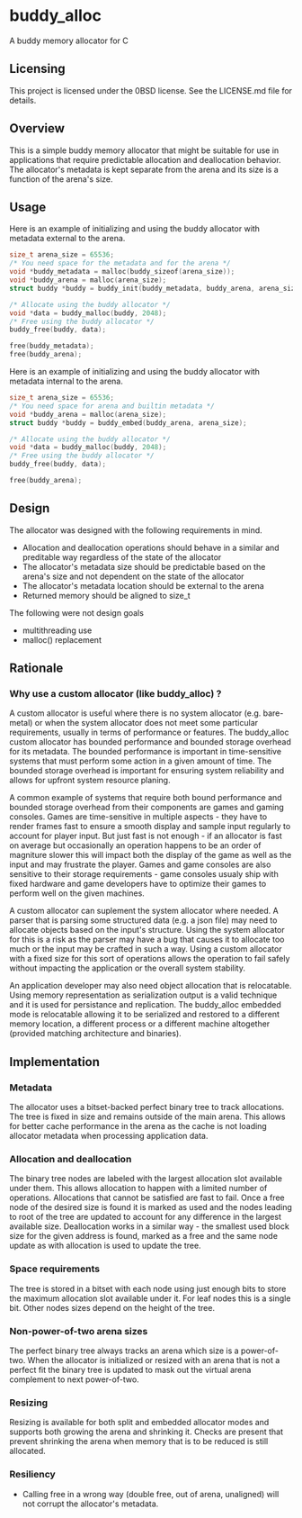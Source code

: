 # buddy_alloc
A buddy memory allocator for C

## Licensing

This project is licensed under the 0BSD license. See the LICENSE.md file for details.

## Overview

This is a simple buddy memory allocator that might be suitable for use in applications that require predictable allocation and deallocation behavior. The allocator's metadata is kept separate from the arena and its size is a function of the arena's size.

## Usage

Here is an example of initializing and using the buddy allocator with metadata external to the arena.

```c
size_t arena_size = 65536;
/* You need space for the metadata and for the arena */
void *buddy_metadata = malloc(buddy_sizeof(arena_size));
void *buddy_arena = malloc(arena_size);
struct buddy *buddy = buddy_init(buddy_metadata, buddy_arena, arena_size);

/* Allocate using the buddy allocator */
void *data = buddy_malloc(buddy, 2048);
/* Free using the buddy allocator */
buddy_free(buddy, data);

free(buddy_metadata);
free(buddy_arena);
```

Here is an example of initializing and using the buddy allocator with metadata internal to the arena.

```c
size_t arena_size = 65536;
/* You need space for arena and builtin metadata */
void *buddy_arena = malloc(arena_size);
struct buddy *buddy = buddy_embed(buddy_arena, arena_size);

/* Allocate using the buddy allocator */
void *data = buddy_malloc(buddy, 2048);
/* Free using the buddy allocator */
buddy_free(buddy, data);

free(buddy_arena);
```

## Design

The allocator was designed with the following requirements in mind.

- Allocation and deallocation operations should behave in a similar and preditable way regardless of the state of the allocator
- The allocator's metadata size should be predictable based on the arena's size and not dependent on the state of the allocator
- The allocator's metadata location should be external to the arena
- Returned memory should be aligned to size_t

The following were not design goals

- multithreading use
- malloc() replacement

## Rationale

### Why use a custom allocator (like buddy_alloc) ?

A custom allocator is useful where there is no system allocator (e.g. bare-metal) or when the system allocator does not meet some particular requirements, usually in terms of performance or features. The buddy_alloc custom allocator has bounded performance and bounded storage overhead for its metadata. The bounded performance is important in time-sensitive systems that must perform some action in a given amount of time. The bounded storage overhead is important for ensuring system reliability and allows for upfront system resource planing.

A common example of systems that require both bound performance and bounded storage overhead from their components are games and gaming consoles. Games are time-sensitive in multiple aspects - they have to render frames fast to ensure a smooth display and sample input regularly to account for player input. But just fast is not enough - if an allocator is fast on average but occasionally an operation happens to be an order of magniture slower this will impact both the display of the game as well as the input and may frustrate the player. Games and game consoles are also sensitive to their storage requirements - game consoles usualy ship with fixed hardware and game developers have to optimize their games to perform well on the given machines.

A custom allocator can suplement the system allocator where needed. A parser that is parsing some structured data (e.g. a json file) may need to allocate objects based on the input's structure. Using the system allocator for this is a risk as the parser may have a bug that causes it to allocate too much or the input may be crafted in such a way. Using a custom allocator with a fixed size for this sort of operations allows the operation to fail safely without impacting the application or the overall system stability.

An application developer may also need object allocation that is relocatable. Using memory representation as serialization output is a valid technique and it is used for persistance and replication. The buddy_alloc embedded mode is relocatable allowing it to be serialized and restored to a different memory location, a different process or a different machine altogether (provided matching architecture and binaries).

## Implementation

### Metadata

The allocator uses a bitset-backed perfect binary tree to track allocations. The tree is fixed in size and remains outside of the main arena. This allows for better cache performance in the arena as the cache is not loading allocator metadata when processing application data.

### Allocation and deallocation

The binary tree nodes are labeled with the largest allocation slot available under them. This allows allocation to happen with a limited number of operations. Allocations that cannot be satisfied are fast to fail. Once a free node of the desired size is found it is marked as used and the nodes leading to root of the tree are updated to account for any difference in the largest available size. Deallocation works in a similar way - the smallest used block size for the given address is found, marked as a free and the same node update as with allocation is used to update the tree. 

### Space requirements

The tree is stored in a bitset with each node using just enough bits to store the maximum allocation slot available under it. For leaf nodes this is a single bit. Other nodes sizes depend on the height of the tree.

### Non-power-of-two arena sizes

The perfect binary tree always tracks an arena which size is a power-of-two. When the allocator is initialized or resized with an arena that is not a perfect fit the binary tree is updated to mask out the virtual arena complement to next power-of-two.

### Resizing

Resizing is available for both split and embedded allocator modes and supports both growing the arena and shrinking it. Checks are present that prevent shrinking the arena when memory that is to be reduced is still allocated.

### Resiliency

- Calling free in a wrong way (double free, out of arena, unaligned) will not corrupt the allocator's metadata.

